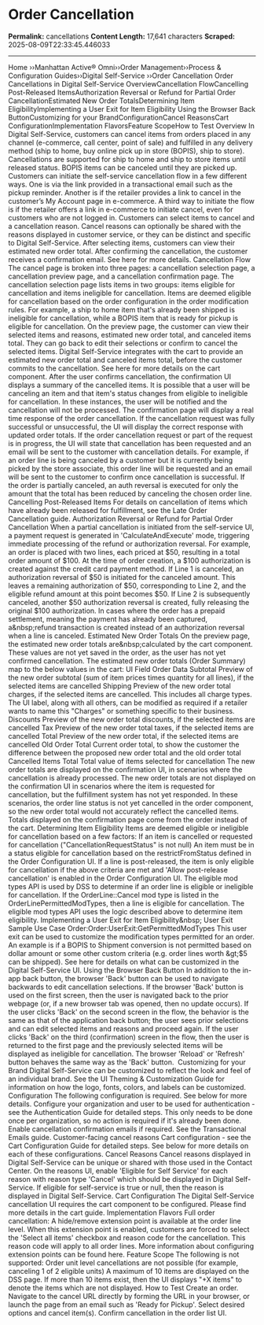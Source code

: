 # Order Cancellation

**Permalink:** cancellations
**Content Length:** 17,641 characters
**Scraped:** 2025-08-09T22:33:45.446033

---

Home &rsaquo;&rsaquo;Manhattan Active® Omni&rsaquo;&rsaquo;Order Management&rsaquo;&rsaquo;Process & Configuration Guides&rsaquo;&rsaquo;Digital Self-Service ››Order Cancellation Order Cancellations in Digital Self-Service OverviewCancellation FlowCancelling Post-Released ItemsAuthorization Reversal or Refund for Partial Order CancellationEstimated New Order TotalsDetermining Item EligibilityImplementing a User Exit for Item Eligibility&nbsp;Using the Browser Back ButtonCustomizing for your BrandConfigurationCancel ReasonsCart ConfigurationImplementation FlavorsFeature ScopeHow to Test Overview In Digital Self-Service, customers can cancel items from orders placed in&nbsp;any channel (e-commerce, call center, point of sale)&nbsp;and fulfilled in any delivery method (ship to home, buy online pick up in&nbsp;store (BOPIS), ship to store). Cancellations are supported for ship to home and ship to store items until released status. BOPIS items can be canceled until they are picked up. Customers can initiate the self-service cancellation flow in a few different ways. One is via the link provided in a transactional&nbsp;email such as the pickup reminder. Another is if the retailer provides a link to cancel&nbsp;in the customer’s My Account page in e-commerce. A third way to initiate the flow is if the retailer offers a link in e-commerce to initiate cancel, even for customers who are not logged in. Customers can select items to cancel and a cancellation reason. Cancel&nbsp;reasons can optionally be shared with the reasons displayed in customer service, or they can be distinct and specific to Digital Self-Service.&nbsp;After selecting items, customers can view their estimated new order total. After confirming the cancellation,&nbsp;the customer receives a confirmation email. See here for more details. Cancellation Flow The cancel page is broken into three pages: a&nbsp;cancellation selection page, a cancellation preview page, and a cancellation confirmation page. The cancellation selection page lists items in two groups: items&nbsp;eligible for cancellation and items ineligible for cancellation. Items are deemed eligible for cancellation based on the order configuration in the order modification rules. For example, a ship to home item that's already been shipped is ineligible for cancellation, while a BOPIS item that is ready for pickup is eligible for cancellation. On the preview page, the customer can view their selected items and reasons, estimated new order total, and canceled items total. They can go back to edit their selections or confirm to cancel the selected items. Digital Self-Service integrates with the cart to&nbsp;provide&nbsp;an estimated new order total and canceled items total, before the customer commits to the cancellation.&nbsp;See here for more details on the&nbsp;cart component. After the user confirms cancellation, the confirmation UI displays a summary of the cancelled items.&nbsp;It is possible that a user will be canceling an&nbsp;item and that item's status changes from eligible to ineligible for cancellation. In these instances, the user will be notified and the cancellation will not be processed. The confirmation page will display a real time response of the order cancellation. If the cancellation request was fully successful or unsuccessful, the UI will display the correct response with updated order totals. If the order cancellation request or part of the request is in progress, the UI will state that cancellation has been requested and an email will be sent to the customer with cancellation details. For example, if an order line is being&nbsp;canceled by a customer but it is currently being picked by the store associate, this order line will be requested and an email will be sent to the customer to confirm once cancellation is successful.&nbsp;If the order is partially canceled, an auth reversal is executed for only the amount that the total has been reduced by canceling the chosen&nbsp;order line. Cancelling Post-Released Items For details on cancellation of items which have already been released for fulfillment, see the Late Order Cancellation&nbsp;guide. Authorization Reversal or Refund for Partial Order Cancellation When a partial cancellation is initiated from the self-service UI, a payment request is generated in 'CalculateAndExecute' mode, triggering immediate processing of the refund or authorization reversal. For example, an order is placed with two lines, each priced at $50, resulting in a total order amount of $100. At the time of order creation, a $100 authorization is created against the credit card payment method. If Line 1 is canceled, an authorization reversal of $50 is initiated for the canceled amount. This leaves a remaining authorization of $50, corresponding to Line 2, and the eligible refund amount at this point becomes $50. If Line 2 is subsequently canceled, another $50 authorization reversal is created, fully releasing the original $100 authorization. In cases where the order has a prepaid settlement, meaning the payment has already been captured, a&nbsp;refund transaction is created instead of an authorization reversal when a line is canceled. Estimated New Order Totals On the preview page, the estimated new order totals are&nbsp;calculated by the cart component. These values are not yet saved in the order, as the user has not yet confirmed cancellation. The estimated new order totals (Order Summary) map to the below values in the cart: UI Field Order Data Subtotal Preview of the new order subtotal (sum of item prices times quantity for all lines), if the selected items are cancelled Shipping Preview of the new order total charges, if the selected items are cancelled. This includes all charge types. The UI label, along with all others, can be modified as required if a retailer wants to name this "Charges" or something specific to their business. Discounts Preview of the new order total discounts, if the selected items are cancelled Tax Preview of the new order total taxes, if the selected items are cancelled Total Preview of the new order total, if the selected items are cancelled Old Order Total Current order total, to show the customer the difference between the proposed new order total and the old order total Cancelled Items Total Total value of items selected for cancellation The new order totals are displayed on the confirmation UI, in scenarios where the cancellation is already processed. The new order totals are not displayed on the confirmation UI in scenarios where the item is requested for cancellation, but the fulfillment system has not yet responded. In these scenarios, the order line status is not yet cancelled in the order component, so the new order total would not accurately reflect the cancelled items. Totals displayed on the confirmation page come from the order instead of the cart. Determining Item Eligibility Items are deemed eligible or ineligible for cancellation based on a few factors: If an item is cancelled or requested for cancellation ("CancellationRequestStatus" is not null) An item must be in a status eligible for cancellation based on the restrictFromStatus defined in the Order Configuration UI. If a line is post-released, the item is only eligible for cancellation if the above criteria are met and 'Allow post-release cancellation' is enabled in the Order Configuration UI. The eligible mod types API is used by DSS to determine if an order line is eligible or ineligible for cancellation. If the OrderLine::Cancel mod type is listed in the OrderLinePermittedModTypes, then a line is eligible for cancellation. The eligible mod types API uses the logic described above to determine item eligibility. Implementing a User Exit for Item Eligibility&nbsp; User Exit Sample Use Case Order:Order:UserExit:GetPermittedModTypes This user exit can be used to customize the modification types permitted for an order. An example is if a BOPIS to Shipment conversion is not permitted based on dollar amount or some other custom criteria (e.g. order lines worth &gt;$5 can be shipped). See&nbsp;here&nbsp;for details on what can be customized in the Digital Self-Service UI. Using the Browser Back Button In addition to the in-app back&nbsp;button, the browser 'Back' button can&nbsp;be used to navigate backwards to edit cancellation selections.&nbsp;If the browser 'Back' button is used on the first screen, then the user is navigated back to the prior webpage (or, if a new browser tab was opened, then no update occurs). If the user clicks 'Back' on the second screen in the flow, the behavior is the same as that of the application back&nbsp;button; the user sees prior selections and can edit selected items and reasons&nbsp;and proceed again. If the user clicks 'Back' on the third (confirmation) screen in the flow, then the user is returned to the first page and the previously selected items will be displayed as ineligible for cancellation. The browser 'Reload' or 'Refresh' button behaves the same way as&nbsp;the 'Back' button.&nbsp; Customizing for your Brand Digital Self-Service can be customized to reflect the look and feel of an individual brand. See the&nbsp;UI Theming & Customization Guide&nbsp;for information on how the logo, fonts, colors, and labels can be customized. Configuration The following configuration is required. See below for more details. Configure your organization and user to be used for authentication - see the&nbsp;Authentication Guide&nbsp;for detailed steps.&nbsp;This only needs to be done once per organization, so no action is required if it's already been done. Enable cancellation confirmation emails if required. See the&nbsp;Transactional Emails&nbsp;guide. Customer-facing cancel reasons Cart configuration - see the Cart Configuration Guide for detailed steps. See below for more details on each of these configurations. Cancel Reasons Cancel reasons displayed in Digital Self-Service can be unique or&nbsp;shared with those used in the Contact Center. On the reasons UI, enable&nbsp;'Eligible for Self Service' for each reason&nbsp;with reason type 'Cancel' which should be displayed in Digital Self-Service. If eligible for self-service is true or null, then the reason is displayed in Digital Self-Service. Cart Configuration The Digital Self-Service cancellation UI requires&nbsp;the cart component&nbsp;to be configured. Please find more details in the cart guide. Implementation Flavors Full order cancellation: A hide/remove&nbsp;extension point is available at the order line level. When this extension point is enabled, customers are forced to select the 'Select all items' checkbox and reason code for the cancellation. This reason code will apply to all order lines. More information about configuring extension points can be found here. Feature Scope The following is not supported: Order unit level cancellations are not possible (for example, canceling 1 of 2 eligible units) A maximum of 10 items are displayed on the DSS page. If more than 10 items exist, then the UI displays "+X items" to denote the items which are not displayed. How to Test Create an order. Navigate to the cancel URL directly by forming the URL in your browser, or launch the page from an email such as 'Ready for Pickup'. Select desired options and cancel item(s). Confirm cancellation in the order list UI.